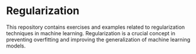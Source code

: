 # Regularization

This repository contains exercises and examples related to regularization techniques in machine learning. Regularization is a crucial concept in preventing overfitting and improving the generalization of machine learning models.
